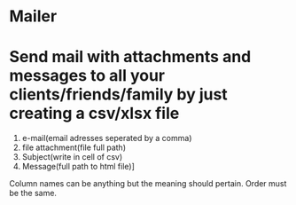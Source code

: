 # Mailer
<h1 color="blue">Send mail with attachments and messages to all your clients/friends/family by just creating a csv/xlsx file</h1>
<ol>
  <li>e-mail(email adresses seperated by a comma)</li>
  <li>file attachment(file full path)</li>
  <li>Subject(write in cell of csv) </li>
<li>Message(full path to html file)]</li>
</ol>
Column names can be anything but the meaning should pertain. Order must be the same.
